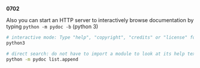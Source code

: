 **0702**

Also you can start an HTTP server to interactively browse documentation by typing `python -m pydoc -b` (python 3)



```zsh
# interactive mode: Type "help", "copyright", "credits" or "license" for more information.
python3

# direct search: do not have to import a module to look at its help text
python -m pydoc list.append
```





